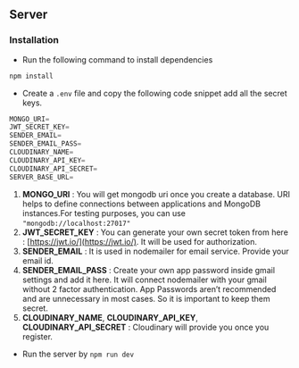 ## Server

### Installation

- Run the following command to install dependencies

```bash
npm install
```

- Create a `.env` file and copy the following code
  snippet add all the secret keys.

```js
MONGO_URI=
JWT_SECRET_KEY=
SENDER_EMAIL=
SENDER_EMAIL_PASS=
CLOUDINARY_NAME=
CLOUDINARY_API_KEY=
CLOUDINARY_API_SECRET=
SERVER_BASE_URL=
```

1. **MONGO_URI** : You will get mongodb uri once you create a database. URI
   helps to define connections between applications and MongoDB instances.For
   testing purposes, you can use `"mongodb://localhost:27017"`
2. **JWT_SECRET_KEY** : You can generate your own secret token from here :
   [https://jwt.io/](https://jwt.io/). It will be used for authorization.
3. **SENDER_EMAIL** : It is used in nodemailer for email service. Provide your
   email id.
4. **SENDER_EMAIL_PASS** : Create your own app password inside gmail settings
   and add it here. It will connect nodemailer with your gmail without 2 factor
   authentication. App Passwords aren’t recommended and are unnecessary in most
   cases. So it is important to keep them secret.
5. **CLOUDINARY_NAME**, **CLOUDINARY_API_KEY**, **CLOUDINARY_API_SECRET** :
   Cloudinary will provide you once you register.

- Run the server by `npm run dev`